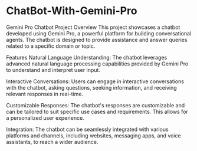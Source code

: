 # ChatBot-With-Gemini-Pro
Gemini Pro Chatbot Project
Overview
This project showcases a chatbot developed using Gemini Pro, a powerful platform for building conversational agents. The chatbot is designed to provide assistance and answer queries related to a specific domain or topic.

Features
Natural Language Understanding: The chatbot leverages advanced natural language processing capabilities provided by Gemini Pro to understand and interpret user input.

Interactive Conversations: Users can engage in interactive conversations with the chatbot, asking questions, seeking information, and receiving relevant responses in real-time.

Customizable Responses: The chatbot's responses are customizable and can be tailored to suit specific use cases and requirements. This allows for a personalized user experience.

Integration: The chatbot can be seamlessly integrated with various platforms and channels, including websites, messaging apps, and voice assistants, to reach a wider audience.
